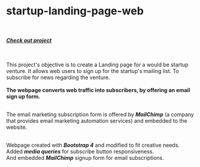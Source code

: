 
# startup-landing-page-web <br> <br>
<a href="https://mrshanx.github.io/startup-landing-page-web"><strong><em>Check out project</em></strong></a>

<br>
<br>
This project's objective is to create a Landing page for a would be startup venture. It allows web users to sign up for the startup's mailing list. To subscribe for news regarding the venture. <br><br>
<strong>The webpage converts web traffic into subscribers, by offering an email sign up form.</strong><br><br>

The email marketing subscription form is offered by <strong><em>MailChimp</em></strong> (a company that provides email marketing automation services) and embedded to the website. <br> <br>

Webpage created with <em><strong>Bootstrap 4</em></strong> and modified to fit creative needs.<br>
Added <em><strong>media queries</em></strong> for subscribe button responsiveness. <br>
And embedded <em><strong>MailChimp</em></strong> signup form for email subscriptions. 

